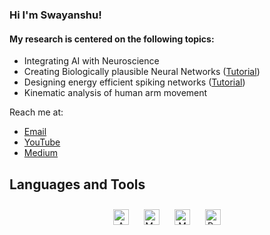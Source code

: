 ### Hi I'm Swayanshu!


#### My research is centered on the following topics:
   * Integrating AI with Neuroscience
   * Creating Biologically plausible Neural Networks ([Tutorial](https://youtu.be/l-CSbejxGys))
   * Designing energy efficient spiking networks ([Tutorial](https://youtu.be/E5Iju6jK3OY))
   * Kinematic analysis of human arm movement
   

Reach me at:    
   - [Email](mailto:swayanshu1997@gmail.com?subject=Hi% "Hi!")
   - [YouTube](https://www.youtube.com/channel/UCyYD_wXrfegI9v4rGurw-RQ)
   - [Medium](https://swayanshu.medium.com/ "Welcome")




## Languages and Tools  
<div align="center">  
<img style="margin: 10px" src="https://profilinator.rishav.dev/skills-assets/amazonwebservices-original-wordmark.svg" alt="AWS" height="25" />  
<img style="margin: 10px" src="https://profilinator.rishav.dev/skills-assets/mysql-original-wordmark.svg" alt="MySQL" height="25" />  
<img style="margin: 10px" src="https://profilinator.rishav.dev/skills-assets/mongodb-original-wordmark.svg" alt="MongoDB" height="25" />  
<img style="margin: 10px" src="https://profilinator.rishav.dev/skills-assets/python-original.svg" alt="Python" height="25" />  

</div>  

<br/>  




<!--
**swayanshu/swayanshu** is a ✨ _special_ ✨ repository because its `README.md` (this file) appears on your GitHub profile.

Here are some ideas to get you started:

- 🔭 I’m currently working on ...
- 🌱 I’m currently learning ...
- 👯 I’m looking to collaborate on ...
- 🤔 I’m looking for help with ...
- 💬 Ask me about ...
- 📫 How to reach me: ...
- 😄 Pronouns: ...
- ⚡ Fun fact: ...
-->
